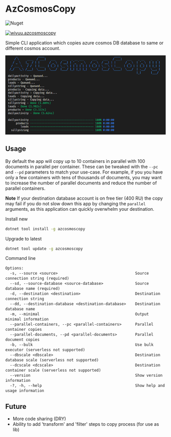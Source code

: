 # AzCosmosCopy
![Nuget](https://github.com/wivuu/Wivuu.AzCosmosCopy/workflows/Nuget/badge.svg)

[![wivuu.azcosmoscopy](https://img.shields.io/nuget/v/azcosmoscopy.svg?label=azcosmoscopy)](https://www.nuget.org/packages/AzCosmosCopy/)


Simple CLI application which copies azure cosmos DB database to same or different cosmos account.

![](./sample.png)

## Usage

By default the app will copy up to 10 containers in parallel with 100 documents in parallel per container. These can be tweaked with the `--pc` and `--pd` parameters to match your use-case. For example, if you you have only a few containers with tens of thousands of documents, you may want to increase the number of parallel documents and reduce the number of parallel containers. 

**Note** If your destination database account is on free tier (400 RU) the copy may fail if you do not slow down this app by changing the `parallel` arguments, as this application can quickly overwhelm your destination.

Install new
```sh
dotnet tool install -g azcosmoscopy
```

Upgrade to latest
```sh
dotnet tool update -g azcosmoscopy
```

Command line
```
Options:
  -s, --source <source>                                  Source connection string (required)
  --sd, --source-database <source-database>              Source database name (required)
  -d, --destination <destination>                        Destination connection string
  --dd, --destination-database <destination-database>    Destination database name
  -m, --minimal                                          Output minimal information
  --parallel-containers, --pc <parallel-containers>      Parallel container copies
  --parallel-documents, --pd <parallel-documents>        Parallel document copies
  -b, --bulk                                             Use bulk executor (serverless not supported)
  --dbscale <dbscale>                                    Destination database scale (serverless not supported)
  --dcscale <dcscale>                                    Destination container scale (serverless not supported)
  --version                                              Show version information
  -?, -h, --help                                         Show help and usage information
```

## Future
- More code sharing (DRY)
- Ability to add 'transform' and 'filter' steps to copy process (for use as lib)